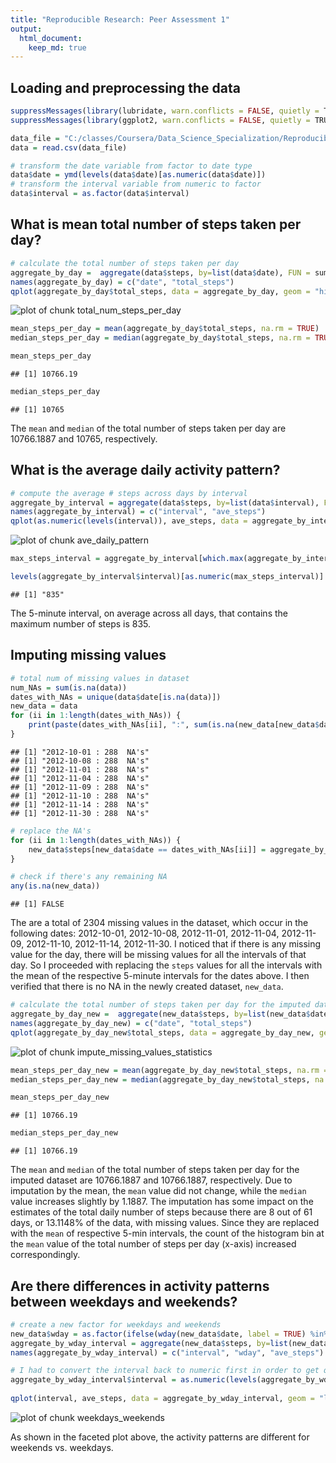 ```yaml
---
title: "Reproducible Research: Peer Assessment 1"
output: 
  html_document:
    keep_md: true
---
```



## Loading and preprocessing the data


```r
suppressMessages(library(lubridate, warn.conflicts = FALSE, quietly = TRUE_))
suppressMessages(library(ggplot2, warn.conflicts = FALSE, quietly = TRUE_))

data_file = "C:/classes/Coursera/Data_Science_Specialization/Reproducible_Research/project/RepData_PeerAssessment1/activity.csv"
data = read.csv(data_file)

# transform the date variable from factor to date type 
data$date = ymd(levels(data$date)[as.numeric(data$date)])
# transform the interval variable from numeric to factor 
data$interval = as.factor(data$interval)
```

## What is mean total number of steps taken per day?


```r
# calculate the total number of steps taken per day
aggregate_by_day =  aggregate(data$steps, by=list(data$date), FUN = sum)
names(aggregate_by_day) = c("date", "total_steps")
qplot(aggregate_by_day$total_steps, data = aggregate_by_day, geom = "histogram", xlab = "total # steps taken per day")
```

![plot of chunk total_num_steps_per_day](figure/total_num_steps_per_day-1.png) 

```r
mean_steps_per_day = mean(aggregate_by_day$total_steps, na.rm = TRUE)
median_steps_per_day = median(aggregate_by_day$total_steps, na.rm = TRUE)

mean_steps_per_day
```

```
## [1] 10766.19
```

```r
median_steps_per_day
```

```
## [1] 10765
```
The `mean` and `median` of the total number of steps taken per day are 10766.1887 and 10765, respectively.

## What is the average daily activity pattern?


```r
# compute the average # steps across days by interval
aggregate_by_interval = aggregate(data$steps, by=list(data$interval), FUN = mean, na.rm = TRUE)
names(aggregate_by_interval) = c("interval", "ave_steps")
qplot(as.numeric(levels(interval)), ave_steps, data = aggregate_by_interval, geom = "line", xlab="5-min interval", ylab="average # steps across all days")
```

![plot of chunk ave_daily_pattern](figure/ave_daily_pattern-1.png) 

```r
max_steps_interval = aggregate_by_interval[which.max(aggregate_by_interval$ave_steps), "interval"]

levels(aggregate_by_interval$interval)[as.numeric(max_steps_interval)]
```

```
## [1] "835"
```

The 5-minute interval, on average across all days, that contains the maximum number of steps is 835.


## Imputing missing values


```r
# total num of missing values in dataset
num_NAs = sum(is.na(data))
dates_with_NAs = unique(data$date[is.na(data)])
new_data = data
for (ii in 1:length(dates_with_NAs)) {
    print(paste(dates_with_NAs[ii], ":", sum(is.na(new_data[new_data$date == dates_with_NAs[ii], "steps"])), " NA's"))
}
```

```
## [1] "2012-10-01 : 288  NA's"
## [1] "2012-10-08 : 288  NA's"
## [1] "2012-11-01 : 288  NA's"
## [1] "2012-11-04 : 288  NA's"
## [1] "2012-11-09 : 288  NA's"
## [1] "2012-11-10 : 288  NA's"
## [1] "2012-11-14 : 288  NA's"
## [1] "2012-11-30 : 288  NA's"
```

```r
# replace the NA's
for (ii in 1:length(dates_with_NAs)) {
    new_data$steps[new_data$date == dates_with_NAs[ii]] = aggregate_by_interval$ave_steps
}

# check if there's any remaining NA
any(is.na(new_data))
```

```
## [1] FALSE
```

The are a total of 2304 missing values in the dataset, which occur in the following dates: 2012-10-01, 2012-10-08, 2012-11-01, 2012-11-04, 2012-11-09, 2012-11-10, 2012-11-14, 2012-11-30. I noticed that if there is any missing value for the day, there will be missing values for all the intervals of that day. So I proceeded with replacing the `steps` values for all the intervals with the mean of the respective 5-minute intervals for the dates above. I then verified that there is no NA in the newly created dataset, `new_data`.


```r
# calculate the total number of steps taken per day for the imputed dataset
aggregate_by_day_new =  aggregate(new_data$steps, by=list(new_data$date), FUN = sum)
names(aggregate_by_day_new) = c("date", "total_steps")
qplot(aggregate_by_day_new$total_steps, data = aggregate_by_day_new, geom = "histogram", xlab = "total # steps taken per day")
```

![plot of chunk impute_missing_values_statistics](figure/impute_missing_values_statistics-1.png) 

```r
mean_steps_per_day_new = mean(aggregate_by_day_new$total_steps, na.rm = TRUE)
median_steps_per_day_new = median(aggregate_by_day_new$total_steps, na.rm = TRUE)

mean_steps_per_day_new
```

```
## [1] 10766.19
```

```r
median_steps_per_day_new
```

```
## [1] 10766.19
```

The `mean` and `median` of the total number of steps taken per day for the imputed dataset are 10766.1887 and 10766.1887, respectively. Due to imputation by the mean, the `mean` value did not change, while the `median` value increases slightly by 1.1887. The imputation has some impact on the estimates of the total daily number of steps because there are 8 out of 61 days, or 13.1148% of the data, with missing values. Since they are replaced with the `mean` of respective 5-min intervals, the count of the histogram bin at the `mean` value of the total number of steps per day (x-axis) increased correspondingly.


## Are there differences in activity patterns between weekdays and weekends?

```r
# create a new factor for weekdays and weekends
new_data$wday = as.factor(ifelse(wday(new_data$date, label = TRUE) %in% c("Sat", "Sun"), "weekend", "weekday"))
aggregate_by_wday_interval = aggregate(new_data$steps, by=list(new_data$interval, new_data$wday), FUN = mean, na.rm = TRUE)
names(aggregate_by_wday_interval) = c("interval", "wday", "ave_steps")

# I had to convert the interval back to numeric first in order to get qplot to do panels
aggregate_by_wday_interval$interval = as.numeric(levels(aggregate_by_wday_interval$interval))
    
qplot(interval, ave_steps, data = aggregate_by_wday_interval, geom = "line", xlab="5-min interval", ylab="average # steps", facets = wday ~ .)
```

![plot of chunk weekdays_weekends](figure/weekdays_weekends-1.png) 



As shown in the faceted plot above, the activity patterns are different for weekends vs. weekdays.




